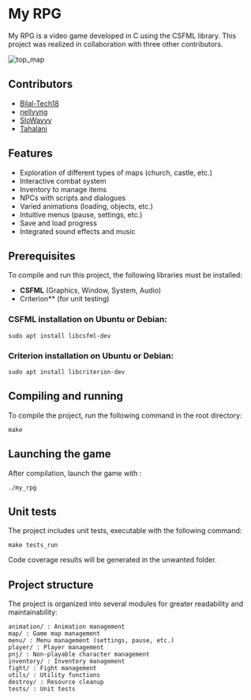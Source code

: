 # My RPG
My RPG is a video game developed in C using the CSFML library. This project was realized in collaboration with three other contributors.

![top_map](https://github.com/user-attachments/assets/44119b69-8e99-49d5-bbca-a03c44773ae7)

## Contributors

- [Bilal-Tech18](https://github.com/Bilal-Tech18)
- [nellyyng](https://github.com/nellyyng)
- [SloWayyy](https://github.com/SloWayyy)
- [Tahalani](https://github.com/Tahalani)

## Features

- Exploration of different types of maps (church, castle, etc.)
- Interactive combat system
- Inventory to manage items
- NPCs with scripts and dialogues
- Varied animations (loading, objects, etc.)
- Intuitive menus (pause, settings, etc.)
- Save and load progress
- Integrated sound effects and music

## Prerequisites



To compile and run this project, the following libraries must be installed:

- **CSFML** (Graphics, Window, System, Audio)
- Criterion** (for unit testing)


### CSFML installation on Ubuntu or Debian:

```sudo apt install libcsfml-dev```

### Criterion installation on Ubuntu or Debian:


```sudo apt install libcriterion-dev```

## Compiling and running

To compile the project, run the following command in the root directory:

```make```



## Launching the game

After compilation, launch the game with :

```./my_rpg```


## Unit tests

The project includes unit tests, executable with the following command:

```make tests_run```

Code coverage results will be generated in the unwanted folder.

## Project structure

The project is organized into several modules for greater readability and maintainability:

    animation/ : Animation management
    map/ : Game map management
    menu/ : Menu management (settings, pause, etc.)
    player/ : Player management
    pnj/ : Non-playable character management
    inventory/ : Inventory management
    fight/ : Fight management
    utils/ : Utility functions
    destroy/ : Resource cleanup
    tests/ : Unit tests
